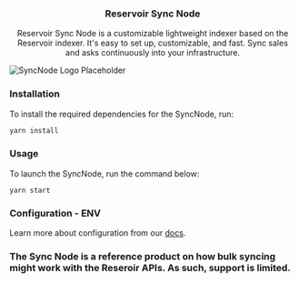 <h3 align="center">Reservoir Sync Node</h3>
  <p align="center">
    Reservoir Sync Node is a customizable lightweight indexer based on the Reservoir indexer. It's easy to set up, customizable, and fast. Sync sales and asks continuously into your infrastructure.
  </p>

![SyncNode Logo Placeholder](https://dashboard.reservoir.tools/reservoir.svg)

### Installation

To install the required dependencies for the SyncNode, run:

```bash
yarn install
```

### Usage

To launch the SyncNode, run the command below:

```
yarn start
```

### Configuration - ENV

Learn more about configuration from our [docs](https://docs.reservoir.tools/reference/reservoir-sync-node).

  <h3 style="font-weight:bold">The Sync Node is a reference product on how bulk syncing might work with the Reseroir APIs. As such, support is limited.</h3>
